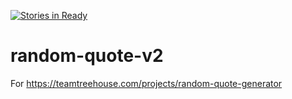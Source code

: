 [![Stories in Ready](https://badge.waffle.io/gurneyman/random-quote-v2.png?label=ready&title=Ready)](https://waffle.io/gurneyman/random-quote-v2?utm_source=badge)
# random-quote-v2
For https://teamtreehouse.com/projects/random-quote-generator

